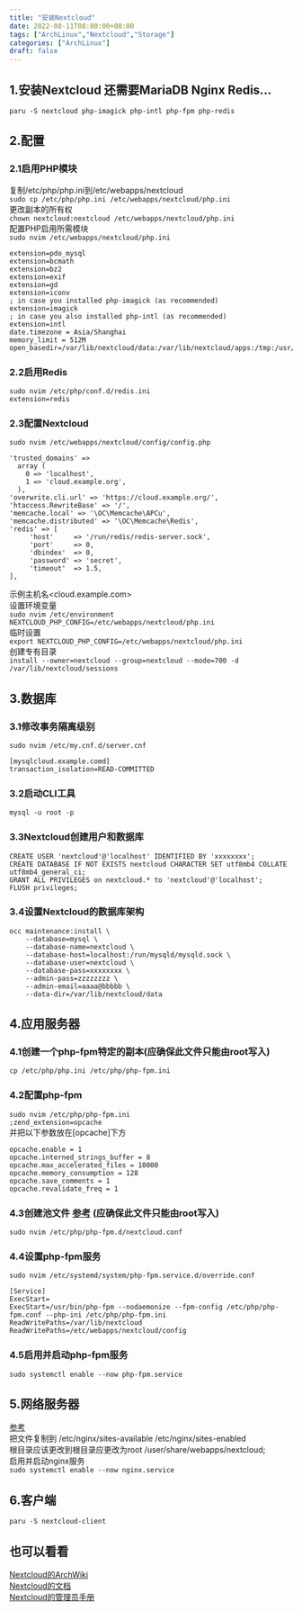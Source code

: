 ```yaml
---
title: "安装Nextcloud"
date: 2022-08-11T08:00:00+08:00
tags: ["ArchLinux","Nextcloud","Storage"]
categories: ["ArchLinux"]
draft: false
---
```


## 1.安装Nextcloud 还需要MariaDB Nginx Redis...

`paru -S nextcloud php-imagick php-intl php-fpm php-redis`

## 2.配置

### 2.1启用PHP模块

复制/etc/php/php.ini到/etc/webapps/nextcloud  
`sudo cp /etc/php/php.ini /etc/webapps/nextcloud/php.ini`  
更改副本的所有权  
`chown nextcloud:nextcloud /etc/webapps/nextcloud/php.ini`  
配置PHP启用所需模块  
`sudo nvim /etc/webapps/nextcloud/php.ini`

```
extension=pdo_mysql
extension=bcmath
extension=bz2
extension=exif
extension=gd
extension=iconv
; in case you installed php-imagick (as recommended)
extension=imagick
; in case you also installed php-intl (as recommended)
extension=intl
date.timezone = Asia/Shanghai
memory_limit = 512M
open_basedir=/var/lib/nextcloud/data:/var/lib/nextcloud/apps:/tmp:/usr/share/webapps/nextcloud:/etc/webapps/nextcloud:/dev/urandom:/usr/lib/php/modules:/var/log/nextcloud:/proc/meminfo
```

### 2.2启用Redis

`sudo nvim /etc/php/conf.d/redis.ini`  
`extension=redis`

### 2.3配置Nextcloud

`sudo nvim /etc/webapps/nextcloud/config/config.php`

```
'trusted_domains' =>
  array (
    0 => 'localhost',
    1 => 'cloud.example.org',
  ),    
'overwrite.cli.url' => 'https://cloud.example.org/',
'htaccess.RewriteBase' => '/',
'memcache.local' => '\OC\Memcache\APCu',
'memcache.distributed' => '\OC\Memcache\Redis',
'redis' => [
     'host'     => '/run/redis/redis-server.sock',
     'port'     => 0,
     'dbindex'  => 0,
     'password' => 'secret',
     'timeout'  => 1.5,
],
```

示例主机名<cloud.example.com>  
设置环境变量  
`sudo nvim /etc/environment`  
`NEXTCLOUD_PHP_CONFIG=/etc/webapps/nextcloud/php.ini`  
临时设置  
`export NEXTCLOUD_PHP_CONFIG=/etc/webapps/nextcloud/php.ini`  
创建专有目录  
`install --owner=nextcloud --group=nextcloud --mode=700 -d /var/lib/nextcloud/sessions`

## 3.数据库

### 3.1修改事务隔离级别

`sudo nvim /etc/my.cnf.d/server.cnf`

```
[mysqlcloud.example.comd] 
transaction_isolation=READ-COMMITTED
```

### 3.2启动CLI工具

`mysql -u root -p`

### 3.3Nextcloud创建用户和数据库

```
CREATE USER 'nextcloud'@'localhost' IDENTIFIED BY 'xxxxxxxx';
CREATE DATABASE IF NOT EXISTS nextcloud CHARACTER SET utf8mb4 COLLATE utf8mb4_general_ci;
GRANT ALL PRIVILEGES on nextcloud.* to 'nextcloud'@'localhost';
FLUSH privileges;
```

### 3.4设置Nextcloud的数据库架构

```
occ maintenance:install \
    --database=mysql \
    --database-name=nextcloud \
    --database-host=localhost:/run/mysqld/mysqld.sock \
    --database-user=nextcloud \
    --database-pass=xxxxxxxx \
    --admin-pass=zzzzzzzz \
    --admin-email=aaaa@bbbbb \
    --data-dir=/var/lib/nextcloud/data
```

## 4.应用服务器

### 4.1创建一个php-fpm特定的副本(应确保此文件只能由root写入)

`cp /etc/php/php.ini /etc/php/php-fpm.ini`

### 4.2配置php-fpm

`sudo nvim /etc/php/php-fpm.ini`  
`;zend_extension=opcache`  
并把以下参数放在[opcache]下方

```
opcache.enable = 1
opcache.interned_strings_buffer = 8
opcache.max_accelerated_files = 10000
opcache.memory_consumption = 128
opcache.save_comments = 1
opcache.revalidate_freq = 1
```

### 4.3创建池文件 [参考](https://gist.github.com/wolegis/0d9c83acd0c8bf83bcfb3983931bc364) (应确保此文件只能由root写入)

`sudo nvim /etc/php/php-fpm.d/nextcloud.conf`

### 4.4设置php-fpm服务

`sudo nvim /etc/systemd/system/php-fpm.service.d/override.conf`

```
[Service]
ExecStart=
ExecStart=/usr/bin/php-fpm --nodaemonize --fpm-config /etc/php/php-fpm.conf --php-ini /etc/php/php-fpm.ini
ReadWritePaths=/var/lib/nextcloud
ReadWritePaths=/etc/webapps/nextcloud/config
```

### 4.5启用并启动php-fpm服务

`sudo systemctl enable --now php-fpm.service`

## 5.网络服务器

[参考](https://docs.nextcloud.com/server/latest/admin_manual/installation/nginx.html)  
把文件复制到 /etc/nginx/sites-available /etc/nginx/sites-enabled    
根目录应该更改到根目录应更改为root /user/share/webapps/nextcloud;  
启用并启动nginx服务  
`sudo systemctl enable --now nginx.service`

## 6.客户端

`paru -S nextcloud-client`

## 也可以看看

[Nextcloud的ArchWiki](https://wiki.archlinux.org/title/Nextcloud)  
[Nextcloud的文档](https://docs.nextcloud.com/)  
[Nextcloud的管理员手册](https://docs.nextcloud.com/server/latest/admin_manual/)
